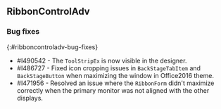 ## RibbonControlAdv   

### Bug fixes
{:#ribboncontroladv-bug-fixes}

* \#I490542 - The `ToolStripEx` is now visible in the designer.
* \#I486727 - Fixed icon cropping issues in `BackStageTabItem` and `BackStageButton` when maximizing the window in Office2016 theme.
* \#I471956 - Resolved an issue where the `RibbonForm` didn't maximize correctly when the primary monitor was not aligned with the other displays.